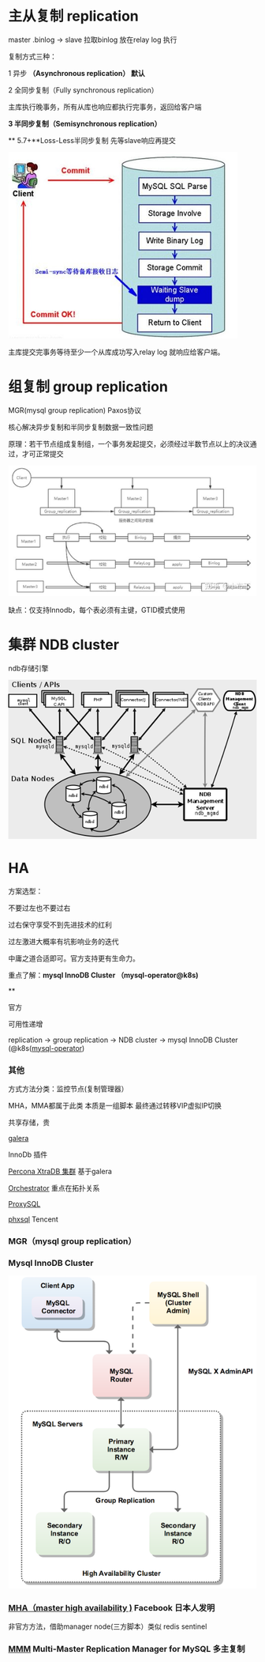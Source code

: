# 主从复制 replication
master .binlog -> slave 拉取binlog 放在relay log 执行

复制方式三种：

1 异步 **（Asynchronous replication） 默认**

2 全同步复制（Fully synchronous replication）

主库执行晚事务，所有从库也响应都执行完事务，返回给客户端

**3 半同步复制（Semisynchronous replication）**

** 5.7+**Loss-Less半同步复制 先等slave响应再提交

![image.png](assert/1617172226817-00cab4ed-7599-4993-aa01-42439d9d22fb.png)

主库提交完事务等待至少一个从库成功写入relay log 就响应给客户端。

# 组复制 group replication
MGR(mysql group replication) Paxos协议

 核心解决异步复制和半同步复制数据一致性问题

 原理：若干节点组成复制组，一个事务发起提交，必须经过半数节点以上的决议通过，才可正常提交

![image.png](assert/1617173652952-2e349d23-3bb4-4f13-8bf0-9f92b04d66d0.png)

缺点：仅支持Innodb，每个表必须有主键，GTID模式使用

# 集群 NDB cluster
ndb存储引擎

![image.png](assert/1617174198653-85a6dcfa-86f9-4881-825e-6a6856e998e0.png)

# HA
方案选型：

不要过左也不要过右

过右保守享受不到先进技术的红利

过左激进大概率有坑影响业务的迭代

中庸之道合适即可。官方支持更有生命力。

重点了解：**mysql InnoDB Cluster （mysql-operator@k8s)**

**

官方

可用性递增

replication -> group replication -> NDB cluster -> mysql InnoDB Cluster (@k8s([mysql-operator](https://github.com/oracle/mysql-operator))

### 其他
方式方法分类：监控节点(复制管理器）

MHA，MMA都属于此类 本质是一组脚本 最终通过转移VIP虚拟IP切换

共享存储，贵

[galera](https://galeracluster.com/)

 InnoDb 插件

[Percona XtraDB 集群](https://www.percona.com/software/mysql-database/percona-xtradb-cluster) 基于galera

[Orchestrator](https://github.com/openark/orchestrator) 重点在拓扑关系

[ProxySQL](https://proxysql.com/)

[phxsql](https://github.com/Tencent/phxsql) Tencent

### MGR（mysql group replication）

### Mysql InnoDB Cluster
![image.png](assert/1617174586976-7df3dea6-a2c0-4191-970b-db10b6560f4b.png)

### [MHA（master high availability )](https://github.com/yoshinorim/mha4mysql-manager) Facebook 日本人发明
非官方方法，借助manager node(三方脚本）类似 redis sentinel

### [MMM](https://mysql-mmm.org/) Multi-Master Replication Manager for MySQL 多主复制